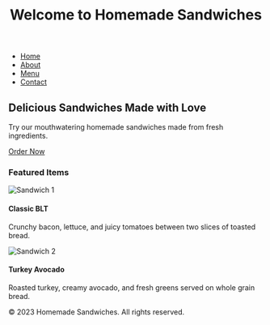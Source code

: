 
<!DOCTYPE html>
<html>
<head>
  <title>Homemade Sandwiches</title>
  <link rel="stylesheet" type="text/css" href="styles.css">
</head>
<body>
  <header>
    <h1>Welcome to Homemade Sandwiches</h1>
  </header>

  <nav>
    <ul>
      <li><a href="#">Home</a></li>
      <li><a href="#">About</a></li>
      <li><a href="#">Menu</a></li>
      <li><a href="#">Contact</a></li>
    </ul>
  </nav>

  <section id="banner">
    <h2>Delicious Sandwiches Made with Love</h2>
    <p>Try our mouthwatering homemade sandwiches made from fresh ingredients.</p>
    <a href="#" class="cta-button">Order Now</a>
  </section>

  <section id="featured-items">
    <h3>Featured Items</h3>
    <div class="item">
      <img src="sandwich1.jpg" alt="Sandwich 1">
      <h4>Classic BLT</h4>
      <p>Crunchy bacon, lettuce, and juicy tomatoes between two slices of toasted bread.</p>
    </div>
    <div class="item">
      <img src="sandwich2.jpg" alt="Sandwich 2">
      <h4>Turkey Avocado</h4>
      <p>Roasted turkey, creamy avocado, and fresh greens served on whole grain bread.</p>
    </div>
  </section>

  <footer>
    <p>&copy; 2023 Homemade Sandwiches. All rights reserved.</p>
  </footer>
</body>
</html>
